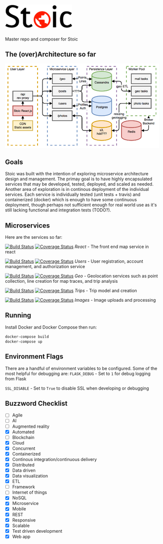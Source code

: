 ![Stoic](docs/stoic_black.png)
========
Master repo and composer for Stoic

The (over)Architecture so far
-----------------------------
![Architecture](docs/stoic.png)

Goals
-----

Stoic was built with the intention of exploring microservice architecture
design and management. The primay goal is to have highly encapsulated services
that may be developed, tested, deployed, and scaled as needed.
Another area of exploration is in continous deployment of the individual
services. Each service is individually tested (unit tests + travis) and 
containerized (docker) which is enough to have some continuous deployment,
though perhaps not sufficient enough for real world use as it's still lacking
functional and integration tests (TODO?).

Microservices
-------------
Here are the services so far:

[![Build Status](https://travis-ci.org/dankolbman/stoic-react.svg?branch=master)](https://travis-ci.org/dankolbman/stoic-geo)
[![Coverage Status](https://coveralls.io/repos/github/dankolbman/stoic-react/badge.svg)](https://coveralls.io/github/dankolbman/stoic-react)
*React* - The front end map service in react

[![Build Status](https://travis-ci.org/dankolbman/stoic-users.svg?branch=master)](https://travis-ci.org/dankolbman/stoic-users)
[![Coverage Status](https://coveralls.io/repos/github/dankolbman/stoic-users/badge.svg)](https://coveralls.io/github/dankolbman/stoic-users)
*Users* - User registration, account management, and authorization service

[![Build Status](https://travis-ci.org/dankolbman/stoic-geo.svg?branch=master)](https://travis-ci.org/dankolbman/stoic-geo)
[![Coverage Status](https://coveralls.io/repos/github/dankolbman/stoic-geo/badge.svg)](https://coveralls.io/github/dankolbman/stoic-geo)
*Geo* - Geolocation services such as point collection, line creation for map
traces, and trip analysis

[![Build Status](https://travis-ci.org/dankolbman/stoic-trips.svg?branch=master)](https://travis-ci.org/dankolbman/stoic-trips)
[![Coverage Status](https://coveralls.io/repos/github/dankolbman/stoic-trips/badge.svg)](https://coveralls.io/github/dankolbman/stoic-trips)
*Trips* - Trip model and creation

[![Build Status](https://travis-ci.org/dankolbman/stoic-images.svg?branch=master)](https://travis-ci.org/dankolbman/stoic-images)
[![Coverage Status](https://coveralls.io/repos/github/dankolbman/stoic-images/badge.svg)](https://coveralls.io/github/dankolbman/stoic-images)
*Images* - Image uploads and processing


Running
-------

Install Docker and Docker Compose then run:

```
docker-compose build
docker-compose up
```

Environment Flags
-----------------

There are a handful of environment variables to be configured.
Some of the most helpful for debugging are:
`FLASK_DEBUG` - Set to `1` for debug logging from Flask

`SSL_DISABLE` - Set to `True` to disable SSL when developing or debugging

Buzzword Checklist
------------------
- [ ] Agile
- [ ] AI
- [ ] Augmented reality
- [x] Automated
- [ ] Blockchain
- [x] Cloud
- [x] Concurrent
- [x] Containerized
- [x] Continous integration/continuous delivery
- [x] Distributed
- [x] Data driven
- [x] Data visualization
- [x] ETL
- [ ] Framework
- [ ] Internet of things
- [x] NoSQL
- [x] Microservice
- [x] Mobile 
- [x] REST
- [x] Responsive
- [x] Scalable
- [x] Test driven development
- [x] Web app
